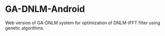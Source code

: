 # GA-DNLM-Android
Web version of GA-DNLM system for optimization of DNLM-IFFT filter using genetic algorithms.
